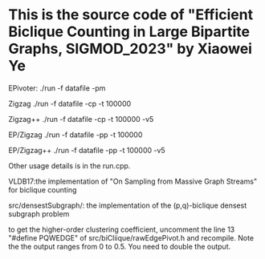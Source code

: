 # This is the source code of "Efficient Biclique Counting in Large Bipartite Graphs, SIGMOD_2023" by Xiaowei Ye

EPivoter:
./run -f datafile -pm

Zigzag
./run -f datafile -cp -t 100000

Zigzag++
./run -f datafile -cp -t 100000 -v5

EP/Zigzag
./run -f datafile -pp -t 100000

EP/Zigzag++
./run -f datafile -pp -t 100000 -v5

Other usage details is in the run.cpp.

VLDB17:the implementation of "On Sampling from Massive Graph Streams" for biclique counting

src/densestSubgraph/: the implementation of the (p,q)-biclique densest subgraph problem

to get the higher-order clustering coefficient, uncomment the line 13 "#define PQWEDGE" of src/biCliique/rawEdgePivot.h and recompile. Note the the output ranges from 0 to 0.5. You need to double the output.

